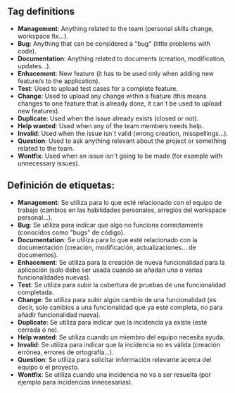 ## Tag definitions
- **Management**: Anything related to the team (personal skills change, workspace fix...).
- **Bug**: Anything that can be considered a "bug" (little problems with code).
- **Documentation**: Anything related to documents (creation, modification, updates...).
- **Enhacement**: New feature (it has to be used only when adding new feature/s to the application).
- **Test**: Used to upload test cases for a complete feature.
- **Change**: Used to upload any change within a feature (this means changes to one feature that is already done, it can´t be used to upload new features).
- **Duplicate**: Used when the issue already exists (closed or not).
- **Help wanted**: Used when any of the team members needs help.
- **Invalid**: Used when the issue isn´t valid (wrong creation, misspellings...).
- **Question**: Used to ask anything relevant about the project or something related to the team.
- **Wontfix**: Used when an issue isn´t going to be made (for example with unnecessary issues).
## Definición de etiquetas:
- **Management**: Se utiliza para lo que esté relacionado con el equipo de trabajo (cambios en las habilidades personales, arreglos del workspace personal...).
- **Bug**: Se utiliza para indicar que algo no funciona correctamente (conocidos como "bugs" de código).
- **Documentation**: Se utiliza para lo que esté relacionado con la documentación (creación, modificación, actualizaciones... de documentos).
- **Enhacement**: Se utiliza para la creación de nueva funcionalidad para la aplicación (solo debe ser usada cuando se añadan una o varias funcionalidades nuevas).
- **Test**: Se utiliza para subir la cobertura de pruebas de una funcionalidad completada.
- **Change**: Se utiliza para subir algún cambio de una funcionalidad (es decir, solo cambios a una funcionalidad que ya esté completa, no para añadir funcionalidad nueva).
- **Duplicate**: Se utiliza para indicar que la incidencia ya existe (esté cerrada o no).
- **Help wanted**: Se utiliza cuando un miembro del equipo necesita ayuda.
- **Invalid**: Se utiliza para indicar que la incidencia no es válida (creación errónea, errores de ortografía...).
- **Question**: Se utiliza para solicitar información relevante acerca del equipo o el proyecto.
- **Wontfix**: Se utiliza cuando una incidencia no va a ser resuelta (por ejemplo para incidencias innecesarias).
